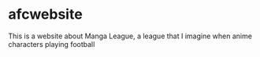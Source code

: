 # afcwebsite

This is a website about Manga League, a league that I imagine when anime characters playing football
